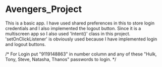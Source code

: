 # Avengers_Project
This is a basic app. 
I have used shared preferences in this to store login credentials and I also implemented the logout button. 
Since it is a multiscreen app so I also used 'Intent()' class in this project. 
'setOnClickListener' is obviously used because I have implemented login and logout buttons. 

/* For Login put "9119148863" in number column and any of these "Hulk, Tony, Steve, Natasha, Thanos" passwords to login. */
